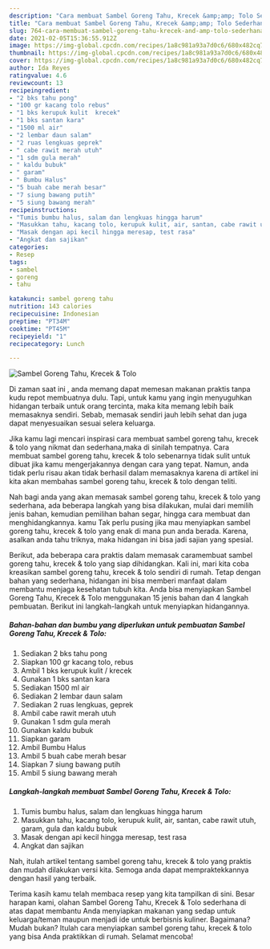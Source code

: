 ```yaml
---
description: "Cara membuat Sambel Goreng Tahu, Krecek &amp;amp; Tolo Sederhana dan Mudah Dibuat"
title: "Cara membuat Sambel Goreng Tahu, Krecek &amp;amp; Tolo Sederhana dan Mudah Dibuat"
slug: 764-cara-membuat-sambel-goreng-tahu-krecek-and-amp-tolo-sederhana-dan-mudah-dibuat
date: 2021-02-05T15:36:55.912Z
image: https://img-global.cpcdn.com/recipes/1a8c981a93a7d0c6/680x482cq70/sambel-goreng-tahu-krecek-tolo-foto-resep-utama.jpg
thumbnail: https://img-global.cpcdn.com/recipes/1a8c981a93a7d0c6/680x482cq70/sambel-goreng-tahu-krecek-tolo-foto-resep-utama.jpg
cover: https://img-global.cpcdn.com/recipes/1a8c981a93a7d0c6/680x482cq70/sambel-goreng-tahu-krecek-tolo-foto-resep-utama.jpg
author: Ida Reyes
ratingvalue: 4.6
reviewcount: 13
recipeingredient:
- "2 bks tahu pong"
- "100 gr kacang tolo rebus"
- "1 bks kerupuk kulit  krecek"
- "1 bks santan kara"
- "1500 ml air"
- "2 lembar daun salam"
- "2 ruas lengkuas geprek"
- " cabe rawit merah utuh"
- "1 sdm gula merah"
- " kaldu bubuk"
- " garam"
- " Bumbu Halus"
- "5 buah cabe merah besar"
- "7 siung bawang putih"
- "5 siung bawang merah"
recipeinstructions:
- "Tumis bumbu halus, salam dan lengkuas hingga harum"
- "Masukkan tahu, kacang tolo, kerupuk kulit, air, santan, cabe rawit utuh, garam, gula dan kaldu bubuk"
- "Masak dengan api kecil hingga meresap, test rasa"
- "Angkat dan sajikan"
categories:
- Resep
tags:
- sambel
- goreng
- tahu

katakunci: sambel goreng tahu 
nutrition: 143 calories
recipecuisine: Indonesian
preptime: "PT34M"
cooktime: "PT45M"
recipeyield: "1"
recipecategory: Lunch

---
```



![Sambel Goreng Tahu, Krecek &amp; Tolo](https://img-global.cpcdn.com/recipes/1a8c981a93a7d0c6/680x482cq70/sambel-goreng-tahu-krecek-tolo-foto-resep-utama.jpg)

Di zaman  saat ini , anda memang dapat memesan makanan praktis tanpa kudu repot membuatnya dulu. Tapi, untuk kamu yang ingin menyuguhkan hidangan terbaik untuk orang tercinta, maka kita memang lebih baik memasaknya sendiri. Sebab, memasak sendiri jauh lebih sehat dan juga dapat menyesuaikan sesuai selera keluarga.

Jika kamu lagi mencari inspirasi cara membuat sambel goreng tahu, krecek &amp; tolo yang nikmat dan sederhana,maka di sinilah tempatnya. Cara membuat sambel goreng tahu, krecek &amp; tolo  sebenarnya tidak sulit untuk dibuat jika kamu mengerjakannya dengan cara yang tepat. Namun, anda tidak perlu risau akan tidak berhasil dalam memasaknya 
karena di artikel ini kita akan membahas sambel goreng tahu, krecek &amp; tolo dengan teliti.  



Nah bagi anda yang akan memasak sambel goreng tahu, krecek &amp; tolo yang sederhana, ada beberapa langkah yang bisa dilakukan, mulai dari memilih jenis bahan, kemudian pemilihan bahan segar, hingga cara membuat dan menghidangkannya. kamu Tak perlu pusing jika mau menyiapkan sambel goreng tahu, krecek &amp; tolo yang enak di mana pun anda berada. Karena, asalkan anda  tahu triknya, maka hidangan ini bisa jadi sajian yang spesial.

Berikut, ada beberapa cara praktis  dalam memasak caramembuat sambel goreng tahu, krecek &amp; tolo yang siap dihidangkan. Kali ini, mari kita coba kreasikan sambel goreng tahu, krecek &amp; tolo sendiri di rumah. Tetap dengan bahan yang sederhana, hidangan ini bisa memberi manfaat dalam membantu menjaga kesehatan tubuh kita. Anda bisa menyiapkan Sambel Goreng Tahu, Krecek &amp; Tolo menggunakan 15 jenis bahan dan 4 langkah pembuatan. Berikut ini langkah-langkah untuk menyiapkan hidangannya.

<!--inarticleads1-->

##### Bahan-bahan dan bumbu yang diperlukan untuk pembuatan Sambel Goreng Tahu, Krecek &amp; Tolo:

1. Sediakan 2 bks tahu pong
1. Siapkan 100 gr kacang tolo, rebus
1. Ambil 1 bks kerupuk kulit / krecek
1. Gunakan 1 bks santan kara
1. Sediakan 1500 ml air
1. Sediakan 2 lembar daun salam
1. Sediakan 2 ruas lengkuas, geprek
1. Ambil  cabe rawit merah utuh
1. Gunakan 1 sdm gula merah
1. Gunakan  kaldu bubuk
1. Siapkan  garam
1. Ambil  Bumbu Halus
1. Ambil 5 buah cabe merah besar
1. Siapkan 7 siung bawang putih
1. Ambil 5 siung bawang merah




<!--inarticleads2-->

##### Langkah-langkah membuat Sambel Goreng Tahu, Krecek &amp; Tolo:

1. Tumis bumbu halus, salam dan lengkuas hingga harum
1. Masukkan tahu, kacang tolo, kerupuk kulit, air, santan, cabe rawit utuh, garam, gula dan kaldu bubuk
1. Masak dengan api kecil hingga meresap, test rasa
1. Angkat dan sajikan




Nah, itulah artikel tentang  sambel goreng tahu, krecek &amp; tolo  yang praktis dan mudah dilakukan versi kita. Semoga anda dapat mempraktekkannya dengan hasil yang terbaik. 

Terima kasih kamu telah membaca resep yang kita tampilkan di sini. Besar harapan kami, olahan  Sambel Goreng Tahu, Krecek &amp; Tolo sederhana di atas dapat membantu Anda menyiapkan makanan yang sedap untuk keluarga/teman maupun menjadi ide untuk berbisnis kuliner. Bagaimana? Mudah bukan? Itulah cara menyiapkan sambel goreng tahu, krecek &amp; tolo yang bisa Anda praktikkan di rumah. Selamat mencoba!


